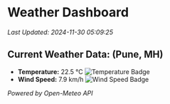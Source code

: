 
# Weather Dashboard

_Last Updated: 2024-11-30 05:09:25_

## Current Weather Data: (Pune, MH)
- **Temperature:** 22.5 °C ![Temperature Badge](https://img.shields.io/badge/Temperature-Medium%20Temp-green)
- **Wind Speed:** 7.9 km/h ![Wind Speed Badge](https://img.shields.io/badge/Wind%20Speed-Low%20Wind-blue)

*Powered by Open-Meteo API*
